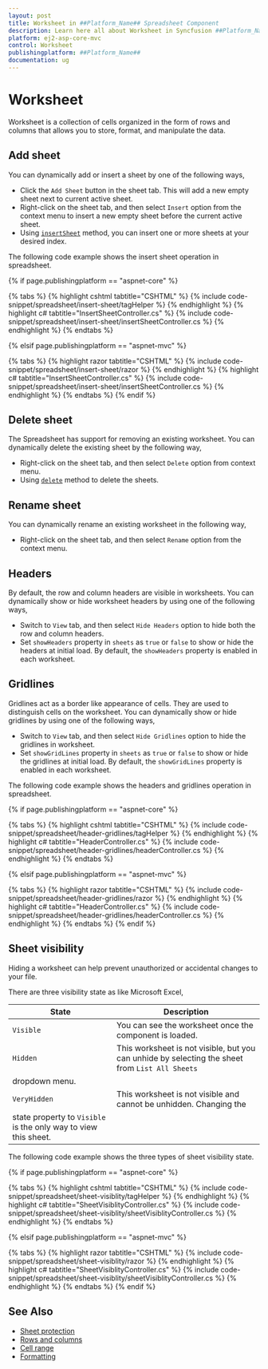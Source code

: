 ```yaml
---
layout: post
title: Worksheet in ##Platform_Name## Spreadsheet Component
description: Learn here all about Worksheet in Syncfusion ##Platform_Name## Spreadsheet component and more.
platform: ej2-asp-core-mvc
control: Worksheet
publishingplatform: ##Platform_Name##
documentation: ug
---
```



# Worksheet

Worksheet is a collection of cells organized in the form of rows and columns that allows you to store, format, and manipulate the data.

## Add sheet

You can dynamically add or insert a sheet by one of the following ways,

* Click the `Add Sheet` button in the sheet tab. This will add a new empty sheet next to current active sheet.
* Right-click on the sheet tab, and then select `Insert` option from the context menu to insert a new empty sheet before the current active sheet.
* Using [`insertSheet`](../api/spreadsheet/#insertsheet) method, you can insert one or more sheets at your desired index.

The following code example shows the insert sheet operation in spreadsheet.

{% if page.publishingplatform == "aspnet-core" %}

{% tabs %}
{% highlight cshtml tabtitle="CSHTML" %}
{% include code-snippet/spreadsheet/insert-sheet/tagHelper %}
{% endhighlight %}
{% highlight c# tabtitle="InsertSheetController.cs" %}
{% include code-snippet/spreadsheet/insert-sheet/insertSheetController.cs %}
{% endhighlight %}
{% endtabs %}

{% elsif page.publishingplatform == "aspnet-mvc" %}

{% tabs %}
{% highlight razor tabtitle="CSHTML" %}
{% include code-snippet/spreadsheet/insert-sheet/razor %}
{% endhighlight %}
{% highlight c# tabtitle="InsertSheetController.cs" %}
{% include code-snippet/spreadsheet/insert-sheet/insertSheetController.cs %}
{% endhighlight %}
{% endtabs %}
{% endif %}



## Delete sheet

The Spreadsheet has support for removing an existing worksheet. You can dynamically delete the existing sheet by the following way,

* Right-click on the sheet tab, and then select `Delete` option from context menu.
* Using [`delete`](../api/spreadsheet/#delete ) method to delete the sheets.

## Rename sheet

You can dynamically rename an existing worksheet in the following way,

* Right-click on the sheet tab, and then select `Rename` option from the context menu.

## Headers

By default, the row and column headers are visible in worksheets. You can dynamically show or hide worksheet headers by using one of the following ways,

* Switch to `View` tab, and then select `Hide Headers` option to hide both the row and column headers.
* Set `showHeaders` property in `sheets` as `true` or `false` to show or hide the headers at initial load. By default, the `showHeaders` property is enabled in each worksheet.

## Gridlines

Gridlines act as a border like appearance of cells. They are used to distinguish cells on the worksheet. You can dynamically show or hide gridlines by using one of the following ways,

* Switch to `View` tab, and then select `Hide Gridlines` option to hide the gridlines in worksheet.
* Set `showGridLines` property in `sheets` as `true` or `false` to show or hide the gridlines at initial load. By default, the `showGridLines` property is enabled in each worksheet.

The following code example shows the headers and gridlines operation in spreadsheet.

{% if page.publishingplatform == "aspnet-core" %}

{% tabs %}
{% highlight cshtml tabtitle="CSHTML" %}
{% include code-snippet/spreadsheet/header-gridlines/tagHelper %}
{% endhighlight %}
{% highlight c# tabtitle="HeaderController.cs" %}
{% include code-snippet/spreadsheet/header-gridlines/headerController.cs %}
{% endhighlight %}
{% endtabs %}

{% elsif page.publishingplatform == "aspnet-mvc" %}

{% tabs %}
{% highlight razor tabtitle="CSHTML" %}
{% include code-snippet/spreadsheet/header-gridlines/razor %}
{% endhighlight %}
{% highlight c# tabtitle="HeaderController.cs" %}
{% include code-snippet/spreadsheet/header-gridlines/headerController.cs %}
{% endhighlight %}
{% endtabs %}
{% endif %}



## Sheet visibility

Hiding a worksheet can help prevent unauthorized or accidental changes to your file.

There are three visibility state as like Microsoft Excel,

| State | Description |
|-------|---------|
| `Visible` | You can see the worksheet once the component is loaded. |
| `Hidden` | This worksheet is not visible, but you can unhide by selecting the sheet from `List All Sheets`
dropdown menu. |
| `VeryHidden` | This worksheet is not visible and cannot be unhidden. Changing the
state property to `Visible` is the only way to view this sheet. |

The following code example shows the three types of sheet visibility state.

{% if page.publishingplatform == "aspnet-core" %}

{% tabs %}
{% highlight cshtml tabtitle="CSHTML" %}
{% include code-snippet/spreadsheet/sheet-visiblity/tagHelper %}
{% endhighlight %}
{% highlight c# tabtitle="SheetVisiblityController.cs" %}
{% include code-snippet/spreadsheet/sheet-visiblity/sheetVisiblityController.cs %}
{% endhighlight %}
{% endtabs %}

{% elsif page.publishingplatform == "aspnet-mvc" %}

{% tabs %}
{% highlight razor tabtitle="CSHTML" %}
{% include code-snippet/spreadsheet/sheet-visiblity/razor %}
{% endhighlight %}
{% highlight c# tabtitle="SheetVisiblityController.cs" %}
{% include code-snippet/spreadsheet/sheet-visiblity/sheetVisiblityController.cs %}
{% endhighlight %}
{% endtabs %}
{% endif %}



## See Also

* [Sheet protection](./protect-sheet)
* [Rows and columns](./rows-and-columns)
* [Cell range](./cell-range)
* [Formatting](./formatting)
